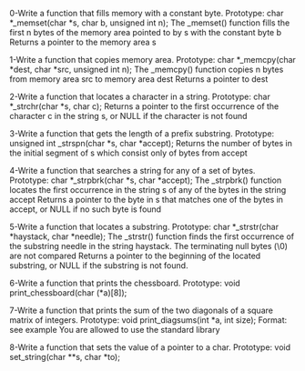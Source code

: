 0-Write a function that fills memory with a constant byte.
    Prototype: char *_memset(char *s, char b, unsigned int n);
    The _memset() function fills the first n bytes of the memory area pointed to by s with the constant byte b
    Returns a pointer to the memory area s

1-Write a function that copies memory area.
    Prototype: char *_memcpy(char *dest, char *src, unsigned int n);
    The _memcpy() function copies n bytes from memory area src to memory area dest
    Returns a pointer to dest

2-Write a function that locates a character in a string.
    Prototype: char *_strchr(char *s, char c);
    Returns a pointer to the first occurrence of the character c in the string s, or NULL if the character is not found

3-Write a function that gets the length of a prefix substring.
    Prototype: unsigned int _strspn(char *s, char *accept);
    Returns the number of bytes in the initial segment of s which consist only of bytes from accept

4-Write a function that searches a string for any of a set of bytes.
    Prototype: char *_strpbrk(char *s, char *accept);
    The _strpbrk() function locates the first occurrence in the string s of any of the bytes in the string accept
    Returns a pointer to the byte in s that matches one of the bytes in accept, or NULL if no such byte is found

5-Write a function that locates a substring.
    Prototype: char *_strstr(char *haystack, char *needle);
    The _strstr() function finds the first occurrence of the substring needle in the string haystack. The terminating null bytes (\0) are not compared
    Returns a pointer to the beginning of the located substring, or NULL if the substring is not found.


6-Write a function that prints the chessboard.
    Prototype: void print_chessboard(char (*a)[8]);

7-Write a function that prints the sum of the two diagonals of a square matrix of integers.
    Prototype: void print_diagsums(int *a, int size);
    Format: see example
    You are allowed to use the standard library

8-Write a function that sets the value of a pointer to a char.
    Prototype: void set_string(char **s, char *to);


